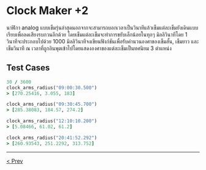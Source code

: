 # Clock Maker +2

นาฬิกา analog แบบเข็มรุ่นล่าสุดนอกจากจะสามารถบอกเวลาเป็นวินาทีแล้วเข็มแต่ละเข็มยังเดินแบบเรียบเพื่อลดเสียงรบกวนอีกด้วย โดยเข็มแต่ละเข็มจะทำการขยับเล็กน้อยในทุกๆ มิลลิวินาทีโดย 1 วินาทีจะประกอบไปด้วย 1000 มิลลิวินาทีจงเขียนฟังก์ชันเพื่อรับคำนวนองศาของเข็มสั้น, เข็มยาว และเข็มวินาที ณ เวลาที่ถูกอินพุตเข้าไปโดยแสดงองศาของแต่ละเข็มเป็นทศนิยม 3 ตำแหน่ง

## Test Cases

```ruby
30 / 3600
clock_arms_radius("09:00:30.500")
> [270.25416, 3.055, 183]

clock_arms_radius("09:30:45.700")
> [285.38083, 184.57, 274.2]

clock_arms_radius("12:10:10.200")
> [5.08466, 61.02, 61.2]

clock_arms_radius("20:41:52.292")
> [260.93543, 251.2292, 313.752]
```

---

[< Prev](https://vaixellx.github.io/interview-challenge/clock-maker/additional-1)
